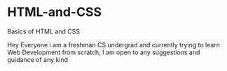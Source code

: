 # HTML-and-CSS
Basics of HTML and CSS


Hey Everyone i am a freshman CS undergrad and currently trying to learn Web Development from scratch,
I am open to any suggestions and guidance of any kind
